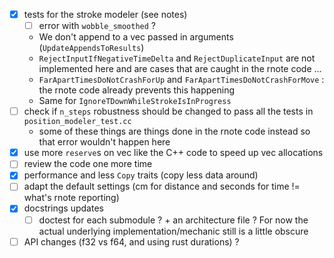 - [x] tests for the stroke modeler (see notes)
    - [ ] error with `wobble_smoothed` ? 
    - We don't append to a vec passed in arguments (`UpdateAppendsToResults`)
    - `RejectInputIfNegativeTimeDelta` and `RejectDuplicateInput` are not implemented here and are cases that are caught in the rnote code ...
    - `FarApartTimesDoNotCrashForUp` and `FarApartTimesDoNotCrashForMove` : the rnote code already prevents this happening
    - Same for `IgnoreTDownWhileStrokeIsInProgress`
- [ ] check if `n_steps` robustness should be changed to pass all the tests in `position_modeler_test.cc`
     - some of these things are things done in the rnote code instead so that error wouldn't happen here
- [x] use more `reserve`s on vec like the C++ code to speed up vec allocations
- [ ] review the code one more time
- [x] performance and less `Copy` traits (copy less data around)
- [ ] adapt the default settings (cm for distance and seconds for time != what's rnote reporting)
- [x] docstrings updates
    - [ ] doctest for each submodule ? + an architecture file ? For now the actual underlying implementation/mechanic still is a little obscure
- [ ] API changes (f32 vs f64, and using rust durations) ?